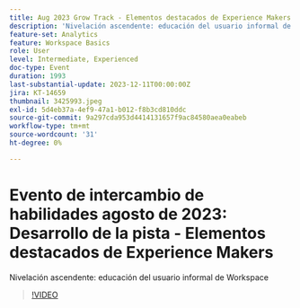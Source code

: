 ```yaml
---
title: Aug 2023 Grow Track - Elementos destacados de Experience Makers
description: 'Nivelación ascendente: educación del usuario informal de Workspace'
feature-set: Analytics
feature: Workspace Basics
role: User
level: Intermediate, Experienced
doc-type: Event
duration: 1993
last-substantial-update: 2023-12-11T00:00:00Z
jira: KT-14659
thumbnail: 3425993.jpeg
exl-id: 5d4eb37a-4ef9-47a1-b012-f8b3cd810ddc
source-git-commit: 9a297cda953d4414131657f9ac84580aea0eabeb
workflow-type: tm+mt
source-wordcount: '31'
ht-degree: 0%

---
```


# Evento de intercambio de habilidades agosto de 2023: Desarrollo de la pista - Elementos destacados de Experience Makers

Nivelación ascendente: educación del usuario informal de Workspace

>[!VIDEO](https://video.tv.adobe.com/v/3425993/?learn=on)
